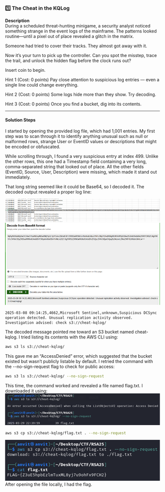 ### 1️⃣ The Cheat in the KQLog

**Description**  
During a scheduled threat-hunting minigame, a security analyst noticed something strange in the event logs of the mainframe. The patterns looked routine—until a pixel out of place revealed a glitch in the matrix.

Someone had tried to cover their tracks. They almost got away with it.

Now it’s your turn to pick up the controller. Can you spot the misstep, trace the trail, and unlock the hidden flag before the clock runs out?

Insert coin to begin.

Hint 1 (Cost: 0 points)
Pay close attention to suspicious log entries — even a single line could change everything.

Hint 2 (Cost: 0 points)
Some logs hide more than they show. Try decoding.

Hint 3 (Cost: 0 points)
Once you find a bucket, dig into its contents.

---

#### **Solution Steps**

I started by opening the provided log file, which had 1,001 entries. My first step was to scan through it to identify anything unusual such as null or malformed rows, strange User or EventID values or descriptions that might be encoded or obfuscated.

While scrolling through, I found a very suspicious entry at index 499. Unlike the other rows, this one had a Timestamp field containing a very long, comma-separated string that looked out of place. All the other fields (EventID, Source, User, Description) were missing, which made it stand out immediately.

That long string seemed like it could be Base64, so I decoded it. The decoded output revealed a proper log line:

![alt text](files/image.png)
![alt text](files/image-1.png)

```
2025-03-08 09:14:25,4662,Microsoft Sentinel,unknown,Suspicious DCSync operation detected. Unusual replication activity observed. Investigation advised: check s3://cheat-kqlog/
```

The decoded message pointed me toward an S3 bucket named cheat-kqlog. I tried listing its contents with the AWS CLI using:

```bash
aws s3 ls s3://cheat-kqlog/
```

This gave me an “AccessDenied” error, which suggested that the bucket existed but wasn’t publicly listable by default. I retried the command with the --no-sign-request flag to check for public access:

```bash
aws s3 ls s3://cheat-kqlog/ --no-sign-request
```

This time, the command worked and revealed a file named flag.txt. I downloaded it using:
![alt text](files/image-2.png)

```bash
aws s3 cp s3://cheat-kqlog/flag.txt . --no-sign-request
```

![alt text](files/image-3.png)
After opening the file locally, I had the flag.
